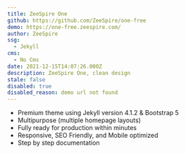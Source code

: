 ```yaml
---
title: ZeeSpire One
github: https://github.com/ZeeSpire/one-free
demo: https://one-free.zeespire.com/
author: ZeeSpire
ssg:
  - Jekyll
cms:
  - No Cms
date: 2021-12-15T14:07:26.000Z
description: ZeeSpire One, clean design
stale: false
disabled: true
disabled_reason: demo url not found
---
```


- Premium theme using Jekyll version 4.1.2 & Bootstrap 5
- Multipurpose (multiple homepage layouts)
- Fully ready for production within minutes
- Responsive, SEO Friendly, and Mobile optimized
- Step by step documentation
